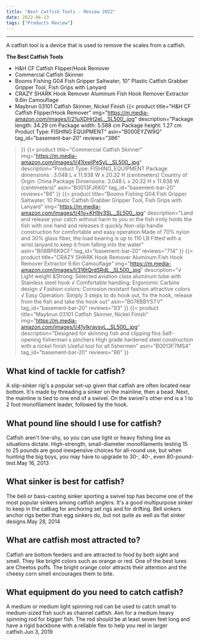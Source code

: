 ```yaml
---
title: "Best Catfish Tools - Review 2022"
date: 2022-06-13
tags: ["Products Review"]
---
```


---


A catfish tool is a device that is used to remove the scales from a catfish.

**The Best Catfish Tools**
* H&H CF Catfish Flipper/Hook Remover
* Commercial Catfish Skinner
* Booms Fishing G04 Fish Gripper Saltwater, 10" Plastic Catfish Grabber Gripper Tool, Fish Grips with Lanyard
* CRAZY SHARK Hook Remover Aluminum Fish Hook Remover Extractor 9.6in Camouflage
* Maybrun 03101 Catfish Skinner, Nickel Finish
{{< product 
title="H&H CF Catfish Flipper/Hook Remover"
img="https://m.media-amazon.com/images/I/21uXDHrl2eL._SL500_.jpg"
description="Package length: 34.29 cm Package width: 5.588 cm Package height: 1.27 cm Product Type: FISHING EQUIPMENT"
asin="B000EYZW9Q"
tag_id="basement-bar-20"
reviews="386"
>}} 
{{< product 
title="Commercial Catfish Skinner"
img="https://m.media-amazon.com/images/I/41IxwIPeSyL._SL500_.jpg"
description="Product Type: FISHING_EQUIPMENT Package dimensions : 3.048 L x 11.938 W x 20.32 H (centimeters) Country of Orgin: China Package Dimensions: 3.048 L x 20.32 H x 11.938 W (centimeters)"
asin="B0013FJ6KG"
tag_id="basement-bar-20"
reviews="86"
>}} 
{{< product 
title="Booms Fishing G04 Fish Gripper Saltwater, 10  Plastic Catfish Grabber Gripper Tool, Fish Grips with Lanyard"
img="https://m.media-amazon.com/images/I/41o+KH9v3SL._SL500_.jpg"
description="Land and release your catch without harm to you or the fish irmly holds the fish with one hand and releases it quickly Non-slip handle construction for comfortable and easy operation Made of 70% nylon and 30% glass fiber, the load bearing is up to 110 LB Fitted with a wrist lanyard to keep it from falling into the water"
asin="B08BP6K9CF"
tag_id="basement-bar-20"
reviews="714"
>}} 
{{< product 
title="CRAZY SHARK Hook Remover Aluminum Fish Hook Remover Extractor 9.6in Camouflage"
img="https://m.media-amazon.com/images/I/316tQrdSRdL._SL500_.jpg"
description="√ Light weight &Strong: Selected aviation class aluminum tube with Stainless steel hook √ Comfortable handling: Ergonomic Carbine design √ Fashion colors: Corrosion resistant fashion attractive colors √ Easy Operation: Simply 3 steps to do hook out, fix the hook, release from the fish and take the hook out"
asin="B076BBYSTV"
tag_id="basement-bar-20"
reviews="93"
>}} 
{{< product 
title="Maybrun 03101 Catfish Skinner, Nickel Finish"
img="https://m.media-amazon.com/images/I/41yIkraysvL._SL500_.jpg"
description="Designed for skinning fish and clipping fins Self-opening fisherman s pinchers High grade hardened steel construction with a nickel finish Useful tool for all fishermen"
asin="B0013F7MS4"
tag_id="basement-bar-20"
reviews="86"
>}} 
## What kind of tackle for catfish?
A slip-sinker rig's a popular set-up given that catfish are often located near bottom. It's made by threading a sinker on the mainline, then a bead. Next, the mainline is tied to one end of a swivel. On the swivel's other end is a 1 to 2 foot monofilament leader, followed by the hook.

## What pound line should I use for catfish?
Catfish aren't line-shy, so you can use light or heavy fishing line as situations dictate. High-strength, small-diameter monofilaments testing 15 to 25 pounds are good inexpensive choices for all-round use, but when hunting the big boys, you may have to upgrade to 30-, 40-, even 80-pound-test.May 16, 2013

## What sinker is best for catfish?
The bell or bass-casting sinker sporting a swivel top has become one of the most popular sinkers among catfish anglers. It's a good multipurpose sinker to keep in the catbag for anchoring set rigs and for drifting. Bell sinkers anchor rigs better than egg sinkers do, but not quite as well as flat sinker designs.May 28, 2014

## What are catfish most attracted to?
Catfish are bottom feeders and are attracted to food by both sight and smell. They like bright colors such as orange or red. One of the best lures are Cheetos puffs. The bright orange color attracts their attention and the cheesy corn smell encourages them to bite.

## What equipment do you need to catch catfish?
A medium or medium light spinning rod can be used to catch small to medium-sized fish such as channel catfish. Aim for a medium heavy spinning rod for bigger fish. The rod should be at least seven feet long and have a rigid backbone with a reliable flex to help you reel in larger catfish.Jun 3, 2019

